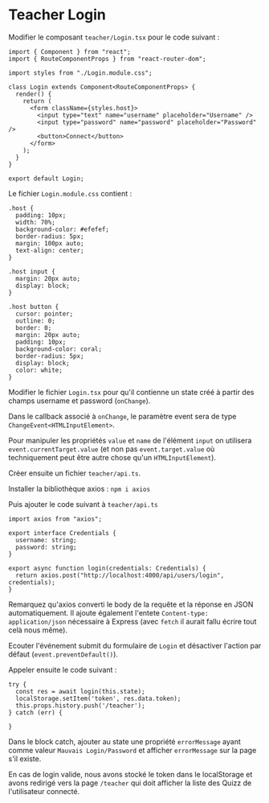 # Teacher Login

Modifier le composant `teacher/Login.tsx` pour le code suivant :

```
import { Component } from "react";
import { RouteComponentProps } from "react-router-dom";

import styles from "./Login.module.css";

class Login extends Component<RouteComponentProps> {
  render() {
    return (
      <form className={styles.host}>
        <input type="text" name="username" placeholder="Username" />
        <input type="password" name="password" placeholder="Password" />
        <button>Connect</button>
      </form>
    );
  }
}

export default Login;
```

Le fichier `Login.module.css` contient :

```
.host {
  padding: 10px;
  width: 70%;
  background-color: #efefef;
  border-radius: 5px;
  margin: 100px auto;
  text-align: center;
}

.host input {
  margin: 20px auto;
  display: block;
}

.host button {
  cursor: pointer;
  outline: 0;
  border: 0;
  margin: 20px auto;
  padding: 10px;
  background-color: coral;
  border-radius: 5px;
  display: block;
  color: white;
}
```

Modifier le fichier `Login.tsx` pour qu'il contienne un state créé à partir des champs username et password (`onChange`).

Dans le callback associé à `onChange`, le paramètre event sera de type `ChangeEvent<HTMLInputElement>`.

Pour manipuler les propriétés `value` et `name` de l'élément `input` on utilisera `event.currentTarget.value` (et non pas `event.target.value` où techniquement peut être autre chose qu'un `HTMLInputElement`).

Créer ensuite un fichier `teacher/api.ts`.

Installer la bibliothèque axios : `npm i axios`

Puis ajouter le code suivant à `teacher/api.ts`

```
import axios from "axios";

export interface Credentials {
  username: string;
  password: string;
}

export async function login(credentials: Credentials) {
  return axios.post("http://localhost:4000/api/users/login", credentials);
}
```

Remarquez qu'axios converti le body de la requête et la réponse en JSON automatiquement. Il ajoute également l'entete `Content-type: application/json` nécessaire à Express (avec `fetch` il aurait fallu écrire tout celà nous même).

Ecouter l'événement submit du formulaire de `Login` et désactiver l'action par défaut (`event.preventDefault()`).

Appeler ensuite le code suivant :

```
try {
  const res = await login(this.state);
  localStorage.setItem('token', res.data.token);
  this.props.history.push('/teacher');
} catch (err) {
  
}
```

Dans le block catch, ajouter au state une propriété `errorMessage` ayant comme valeur `Mauvais Login/Password` et afficher `errorMessage` sur la page s'il existe.

En cas de login valide, nous avons stocké le token dans le localStorage et avons redirigé vers la page `/teacher` qui doit afficher la liste des Quizz de l'utilisateur connecté.

